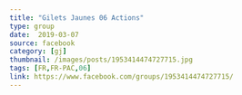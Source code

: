 ```yaml
---
title: "Gilets Jaunes 06 Actions"
type: group
date:  2019-03-07
source: facebook
category: [gj]
thumbnail: /images/posts/1953414474727715.jpg
tags: [FR,FR-PAC,06]
link: https://www.facebook.com/groups/1953414474727715/
---
```

